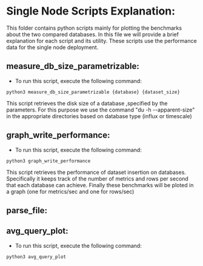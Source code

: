 # Single Node Scripts Explanation:
This folder contains python scripts mainly for plotting the benchmarks about the two compared databases. In this file we will provide a brief explanation for each script and its utility. These scripts use the performance data for the single node deployment.

## measure_db_size_parametrizable:
* To run this script, execute the following command:

```
python3 measure_db_size_parametrizable {database} {dataset_size}
```
This script retrieves the disk size of a database ,specified by the parameters. For this purpose we use the command "du -h --apparent-size" in the appropriate directories based on database type (influx or timescale)

## graph_write_performance:
* To run this script, execute the following command:

```
python3 graph_write_performance
```
This script retrieves the performance of dataset insertion on databases. Specifically it keeps track of the number of metrics and rows per second that each database can achieve. Finally these benchmarks will be ploted in a graph (one for metrics/sec and one for rows/sec)

## parse_file:

## avg_query_plot:
* To run this script, execute the following command:

```
python3 avg_query_plot
```

